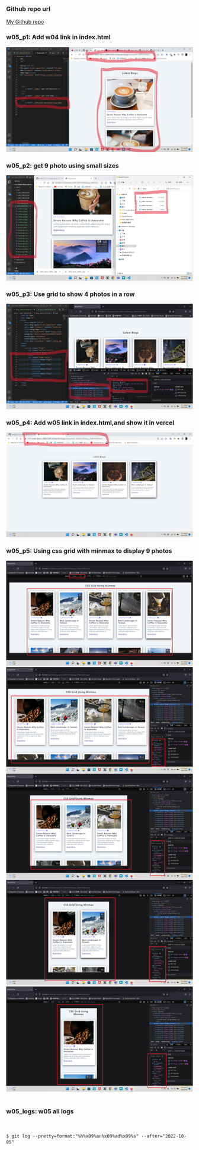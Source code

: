 ### Github repo url

[My Github repo](https://github.com/JKYROC/1111-sweb-demo-208410349.git)

### w05_p1: Add w04 link in index.html

![](w05_p1.png)


### w05_p2: get 9 photo using small sizes

![](w05_p2.png)


### w05_p3: Use grid to show 4 photos in a row

![](w05_p3.png)



### w05_p4: Add w05 link in index.html,and show it in vercel

![](w05_p4.png)


### w05_p5: Using css grid with minmax to display 9 photos

![](w05_p5-1.png)
![](w05_p5-2.png)
![](w05_p5-3.png)
![](w05_p5-4.png)
![](w05_p5-5.png)
![]()

### w05_logs: w05 all logs


![]()


```
$ git log --pretty=format:"%h%x09%an%x09%ad%x09%s" --after="2022-10-05"


```
